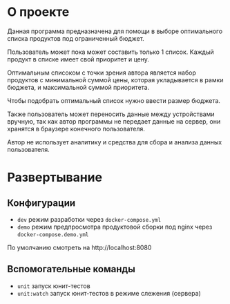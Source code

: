 # О проекте

Данная программа предназначена для помощи в выборе оптимального списка продуктов под ограниченный бюджет.

Пользователь может пока может составить только 1 список. Каждый продукт в списке имеет свой приоритет и цену.

Оптимальным списоком с точки зрения автора является набор продуктов с минимальной суммой цены, которая укладывается в рамки бюджета, и максимальной суммой приоритета.

Чтобы подобрать оптимальный список нужно ввести размер бюджета.

Также пользователь может переносить данные между устройствами вручную, так как автор программы не передает данные на сервер, они хранятся в браузере конечного пользователя.

Автор не использует аналитику и средства для сбора и анализа данных пользователя.

# Развертывание

## Конфигурации

-  `dev` режим разработки через `docker-compose.yml`
-  `demo` режим предпросмотра продуктовой сборки под nginx через `docker-compose.demo.yml`

По умолчанию смотреть на http://localhost:8080

## Вспомогательные команды

-  `unit` запуск юнит-тестов
-  `unit:watch` запуск юнит-тестов в режиме слежения (сервера)
